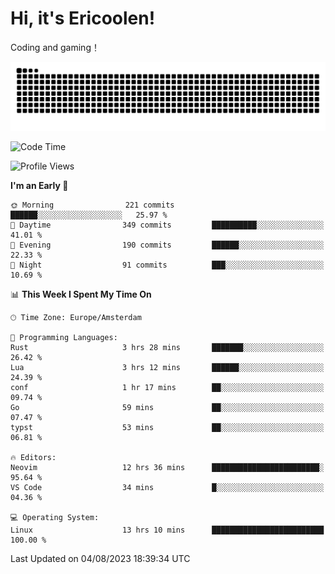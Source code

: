# Hi, it's Ericoolen!
Coding and gaming！

<picture>
  <source media="(prefers-color-scheme: dark)" srcset="https://raw.githubusercontent.com/Eric-Song-Nop/Eric-Song-Nop/output/github-contribution-grid-snake-dark.svg">
  <source media="(prefers-color-scheme: light)" srcset="https://raw.githubusercontent.com/Eric-Song-Nop/Eric-Song-Nop/output/github-contribution-grid-snake.svg">
  <img alt="github contribution grid snake animation" src="https://raw.githubusercontent.com/Eric-Song-Nop/Eric-Song-Nop/output/github-contribution-grid-snake.svg">
</picture>

<!--START_SECTION:waka-->
![Code Time](http://img.shields.io/badge/Code%20Time-925%20hrs%2033%20mins-blue)

![Profile Views](http://img.shields.io/badge/Profile%20Views-73-blue)

**I'm an Early 🐤** 

```text
🌞 Morning                221 commits         ██████░░░░░░░░░░░░░░░░░░░   25.97 % 
🌆 Daytime                349 commits         ██████████░░░░░░░░░░░░░░░   41.01 % 
🌃 Evening                190 commits         ██████░░░░░░░░░░░░░░░░░░░   22.33 % 
🌙 Night                  91 commits          ███░░░░░░░░░░░░░░░░░░░░░░   10.69 % 
```


📊 **This Week I Spent My Time On** 

```text
🕑︎ Time Zone: Europe/Amsterdam

💬 Programming Languages: 
Rust                     3 hrs 28 mins       ███████░░░░░░░░░░░░░░░░░░   26.42 % 
Lua                      3 hrs 12 mins       ██████░░░░░░░░░░░░░░░░░░░   24.39 % 
conf                     1 hr 17 mins        ██░░░░░░░░░░░░░░░░░░░░░░░   09.74 % 
Go                       59 mins             ██░░░░░░░░░░░░░░░░░░░░░░░   07.47 % 
typst                    53 mins             ██░░░░░░░░░░░░░░░░░░░░░░░   06.81 % 

🔥 Editors: 
Neovim                   12 hrs 36 mins      ████████████████████████░   95.64 % 
VS Code                  34 mins             █░░░░░░░░░░░░░░░░░░░░░░░░   04.36 % 

💻 Operating System: 
Linux                    13 hrs 10 mins      █████████████████████████   100.00 % 
```


 Last Updated on 04/08/2023 18:39:34 UTC
<!--END_SECTION:waka-->
